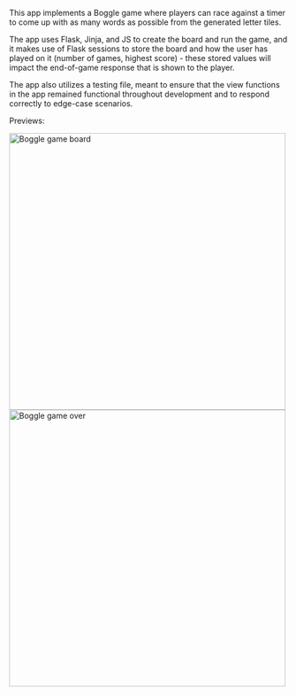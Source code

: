 This app implements a Boggle game where players can race against a timer to come up with as many words as possible from the generated letter tiles.

The app uses Flask, Jinja, and JS to create the board and run the game, and it makes use of Flask sessions to store the board and how the user has played on it (number of games, highest score) - these stored values will impact the end-of-game response that is shown to the player.

The app also utilizes a testing file, meant to ensure that the view functions in the app remained functional throughout development and to respond correctly to edge-case scenarios.

Previews:

<img src="https://user-images.githubusercontent.com/8853721/174897783-d2dce121-8556-4390-a40e-972802299220.png" alt="Boggle game board" width="500">
<img src="https://user-images.githubusercontent.com/8853721/174898158-48fdf6b5-7f04-41f1-a28c-60a6bf4ba74f.png" alt="Boggle game over" width="500">

